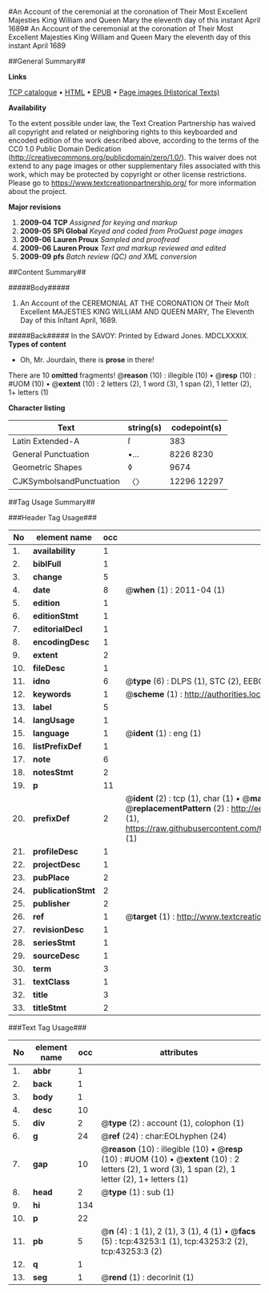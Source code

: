 #An Account of the ceremonial at the coronation of Their Most Excellent Majesties King William and Queen Mary the eleventh day of this instant April 1689#
An Account of the ceremonial at the coronation of Their Most Excellent Majesties King William and Queen Mary the eleventh day of this instant April 1689

##General Summary##

**Links**

[TCP catalogue](http://www.ota.ox.ac.uk/tcp/)  • 
[HTML](http://tei.it.ox.ac.uk/tcp/Texts-HTML/free/A24/A24969.html)  • 
[EPUB](http://tei.it.ox.ac.uk/tcp/Texts-EPUB/free/A24/A24969.epub) • 
[Page images (Historical Texts)](https://historicaltexts.jisc.ac.uk/eebo-09484142e)

**Availability**

To the extent possible under law, the Text Creation Partnership has waived all copyright and related or neighboring rights to this keyboarded and encoded edition of the work described above, according to the terms of the CC0 1.0 Public Domain Dedication (http://creativecommons.org/publicdomain/zero/1.0/). This waiver does not extend to any page images or other supplementary files associated with this work, which may be protected by copyright or other license restrictions. Please go to https://www.textcreationpartnership.org/ for more information about the project.

**Major revisions**

1. __2009-04__ __TCP__ *Assigned for keying and markup*
1. __2009-05__ __SPi Global__ *Keyed and coded from ProQuest page images*
1. __2009-06__ __Lauren Proux__ *Sampled and proofread*
1. __2009-06__ __Lauren Proux__ *Text and markup reviewed and edited*
1. __2009-09__ __pfs__ *Batch review (QC) and XML conversion*

##Content Summary##

#####Body#####

1. An Account of the CEREMONIAL AT THE CORONATION Of Their Moſt Excellent MAJESTIES KING WILLIAM AND QUEEN MARY, The Eleventh Day of this Inſtant April, 1689.

#####Back#####
In the SAVOY: Printed by Edward Jones. MDCLXXXIX.
**Types of content**

  * Oh, Mr. Jourdain, there is **prose** in there!

There are 10 **omitted** fragments! 
 @__reason__ (10) : illegible (10)  •  @__resp__ (10) : #UOM (10)  •  @__extent__ (10) : 2 letters (2), 1 word (3), 1 span (2), 1 letter (2), 1+ letters (1)

**Character listing**


|Text|string(s)|codepoint(s)|
|---|---|---|
|Latin Extended-A|ſ|383|
|General Punctuation|•…|8226 8230|
|Geometric Shapes|◊|9674|
|CJKSymbolsandPunctuation|〈〉|12296 12297|

##Tag Usage Summary##

###Header Tag Usage###

|No|element name|occ|attributes|
|---|---|---|---|
|1.|__availability__|1||
|2.|__biblFull__|1||
|3.|__change__|5||
|4.|__date__|8| @__when__ (1) : 2011-04 (1)|
|5.|__edition__|1||
|6.|__editionStmt__|1||
|7.|__editorialDecl__|1||
|8.|__encodingDesc__|1||
|9.|__extent__|2||
|10.|__fileDesc__|1||
|11.|__idno__|6| @__type__ (6) : DLPS (1), STC (2), EEBO-CITATION (1), OCLC (1), VID (1)|
|12.|__keywords__|1| @__scheme__ (1) : http://authorities.loc.gov/ (1)|
|13.|__label__|5||
|14.|__langUsage__|1||
|15.|__language__|1| @__ident__ (1) : eng (1)|
|16.|__listPrefixDef__|1||
|17.|__note__|6||
|18.|__notesStmt__|2||
|19.|__p__|11||
|20.|__prefixDef__|2| @__ident__ (2) : tcp (1), char (1)  •  @__matchPattern__ (2) : ([0-9\-]+):([0-9IVX]+) (1), (.+) (1)  •  @__replacementPattern__ (2) : http://eebo.chadwyck.com/downloadtiff?vid=$1&page=$2 (1), https://raw.githubusercontent.com/textcreationpartnership/Texts/master/tcpchars.xml#$1 (1)|
|21.|__profileDesc__|1||
|22.|__projectDesc__|1||
|23.|__pubPlace__|2||
|24.|__publicationStmt__|2||
|25.|__publisher__|2||
|26.|__ref__|1| @__target__ (1) : http://www.textcreationpartnership.org/docs/. (1)|
|27.|__revisionDesc__|1||
|28.|__seriesStmt__|1||
|29.|__sourceDesc__|1||
|30.|__term__|3||
|31.|__textClass__|1||
|32.|__title__|3||
|33.|__titleStmt__|2||


###Text Tag Usage###

|No|element name|occ|attributes|
|---|---|---|---|
|1.|__abbr__|1||
|2.|__back__|1||
|3.|__body__|1||
|4.|__desc__|10||
|5.|__div__|2| @__type__ (2) : account (1), colophon (1)|
|6.|__g__|24| @__ref__ (24) : char:EOLhyphen (24)|
|7.|__gap__|10| @__reason__ (10) : illegible (10)  •  @__resp__ (10) : #UOM (10)  •  @__extent__ (10) : 2 letters (2), 1 word (3), 1 span (2), 1 letter (2), 1+ letters (1)|
|8.|__head__|2| @__type__ (1) : sub (1)|
|9.|__hi__|134||
|10.|__p__|22||
|11.|__pb__|5| @__n__ (4) : 1 (1), 2 (1), 3 (1), 4 (1)  •  @__facs__ (5) : tcp:43253:1 (1), tcp:43253:2 (2), tcp:43253:3 (2)|
|12.|__q__|1||
|13.|__seg__|1| @__rend__ (1) : decorInit (1)|
